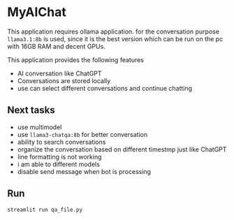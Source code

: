 # MyAIChat
This application requires ollama application. for the conversation purpose ```llama3.1:8b``` is used, since it is the best version which can be run on the pc with 16GB RAM and decent GPUs.

This application provides the following features
* AI conversation like ChatGPT
* Conversations are stored locally
* use can select different conversations and continue chatting

## Next tasks
* use multimodel
* use ```llama3-chatqa:8b``` for better conversation
* ability to search conversations
* organize the conversation based on different timestmp just like ChatGPT
* line formatting is not working
* i am able to different models
* disable send message when bot is processing

## Run
```streamlit run qa_file.py```
 
